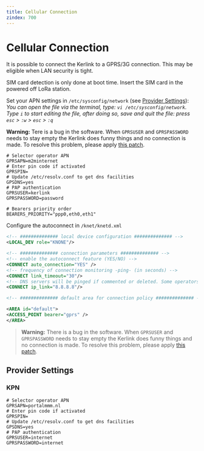 ```yaml
---
title: Cellular Connection
zindex: 700
---
```


# Cellular Connection

It is possible to connect the Kerlink to a GPRS/3G connection. This may be eligible when LAN security is tight.

SIM card detection is only done at boot time. Insert the SIM card in the powered off LoRa station.

Set your APN settings in `/etc/sysconfig/network` (see [Provider Settings](#provider-settings)):
*You can open the file via the terminal, type: `vi /etc/sysconfig/network`. Type `i` to start editing the file, after doing so, save and quit the file: press `esc` > `:w` > `esc` > `:q`*


**Warning:** Tere is a bug in the software. When `GPRSUSER` and `GPRSPASSWORD` needs to stay empty the Kerlink does funny things and no connection is made. To resolve this problem, please apply [this patch](https://github.com/TheThingsNetwork/kerlink-station-firmware/blob/master/dota/dota_update_gprs_script.tar.gz?raw=true).



```plaintext
# Selector operator APN
GPRSAPN=m2minternet
# Enter pin code if activated
GPRSPIN=
# Update /etc/resolv.conf to get dns facilities
GPSDNS=yes
# PAP authentication
GPRSUSER=kerlink
GPRSPASSWORD=password

# Bearers priority order
BEARERS_PRIORITY="ppp0,eth0,eth1"
```

Configure the autoconnect in `/knet/knetd.xml`

```xml
<!-- ############## local device configuration ############## -->
<LOCAL_DEV role="KNONE"/>

<!-- ############## connection parameters ############## -->
<!-- enable the autoconnect feature (YES/NO) -->
<CONNECT auto_connection="YES" />
<!-- frequency of connection monitoring -ping- (in seconds) -->
<CONNECT link_timeout="30"/>
<!-- DNS servers will be pinged if commented or deleted. Some operators can block the ping on there DNS servers -->
<CONNECT ip_link="8.8.8.8"/>

<!-- ############## default area for connection policy ############## -->

<AREA id="default">
<ACCESS_POINT bearer="gprs" />
</AREA>  
```
  
> **Warning:** There is a bug in the software. When `GPRSUSER` and `GPRSPASSWORD` needs to stay empty the Kerlink does funny things and no connection is made. To resolve this problem, please apply [this patch](https://github.com/TheThingsNetwork/kerlink-station-firmware/blob/master/dota/dota_update_gprs_script.tar.gz?raw=true).

## Provider Settings

### KPN

```plaintext
# Selector operator APN
GPRSAPN=portalmmm.nl
# Enter pin code if activated
GPRSPIN=
# Update /etc/resolv.conf to get dns facilities
GPSDNS=yes
# PAP authentication
GPRSUSER=internet
GPRSPASSWORD=internet
```
